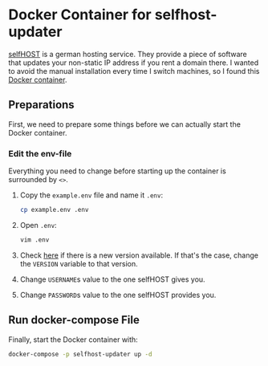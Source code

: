 # Docker Container for selfhost-updater

[selfHOST](https://selfhost.de/cgi-bin/selfhost) is a german hosting service. They provide a piece of software that updates your non-static IP address if you rent a domain there. I wanted to avoid the manual installation every time I switch machines, so I found this [Docker container](https://hub.docker.com/r/mmprivat/selfhost-updater).

## Preparations

First, we need to prepare some things before we can actually start the Docker container.

### Edit the env-file

Everything you need to change before starting up the container is surrounded by `<>`.

1. Copy the `example.env` file and name it `.env`:

    ``` bash
    cp example.env .env
    ```

1. Open `.env`:

    ``` bash
    vim .env
    ```

1. Check [here](https://hub.docker.com/r/mmprivat/selfhost-updater/tags) if there is a new version available. If that's the
   case, change the `VERSION` variable to that version.

1. Change `USERNAME`s value to the one selfHOST gives you.
1. Change `PASSWORD`s value to the one selfHOST provides you.

## Run docker-compose File

Finally, start the Docker container with:

``` bash
docker-compose -p selfhost-updater up -d
```
